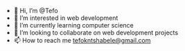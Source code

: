 - 👋 Hi, I’m @Tefo
- 👀 I’m interested in web development
- 🌱 I’m currently learning computer science    
- 💞️ I’m looking to collaborate on web development projects
- 📫 How to reach me tefokntshabele@gmail.com

<!---
Tefo21/Tefo21 is a ✨ special ✨ repository because its `README.md` (this file) appears on your GitHub profile.
You can click the Preview link to take a look at your changes.
--->
